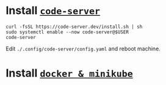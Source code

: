 # Install [`code-server`](https://github.com/coder/code-server)
    curl -fsSL https://code-server.dev/install.sh | sh
    sudo systemctl enable --now code-server@$USER
    code-server

Edit `./.config/code-server/config.yaml` and reboot machine.

# Install [`docker & minikube`](Install_and_configure_minikube.md)
